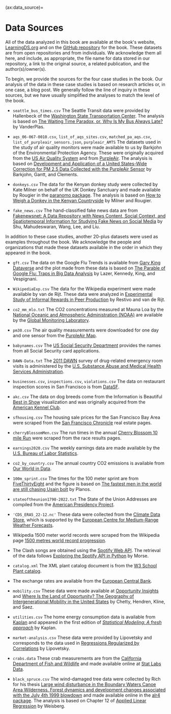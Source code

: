 (ax:data_source)=
# Data Sources

All of the data analyzed in this book are available at the book's website, [LearningDS.org](https://learningds.org/) and on the [GitHub repository](https://github.com/DS-100/textbook/) for the book.  These datasets are from open repositories and from individuals. We acknowledge them all here, and include, as appropriate, the file name for data stored in our repository, a link to the original source, a related publication, and the author(s)/owner(s).

To begin, we provide the sources for the four case studies in the book. Our analysis of the data in these case studies is based on research articles or, in one case, a blog post. We generally follow the line of inquiry in these sources, but we have usually simplified the analyses to match the level of the book.  

+ `seattle_bus_times.csv` The Seattle Transit data were provided by Hallenbeck of the [Washington State Transportation Center](https://depts.washington.edu/trac/). The analysis is
based on [The Waiting Time Paradox, or, Why Is My Bus Always Late?](https://jakevdp.github.io/blog/2018/09/13/waiting-time-paradox/#:~:text=It%20turns%20out%20that%20under,as%20the%20waiting%20time%20paradox) by VanderPlas.

+ `aqs_06-067-0010.csv`, `list_of_aqs_sites.csv`, `matched_pa_aqs.csv`, `list_of_purpleair_sensors.json`, `purpleair_AMTS` The datasets used in the study of air quality monitors were  made available to us by Barkjohn of the Environmental Protection Agency. These were originally acquired from the [US Air Quality System](https://forum.airnowtech.org/t/the-aqi-equation/169) and from [PurpleAir](https://www2.purpleair.com/).
The analysis is based on [Development and Application of a United States-Wide Correction for PM 2.5 Data Collected with the PurpleAir Sensor](https://amt.copernicus.org/articles/14/4617/2021/) by Barkjohn, Gantt, and Clements.

+ `donkeys.csv` The data for the Kenyan donkey study were collected by Kate Milner on behalf of the UK Donkey Sanctuary and made available by Rougier in the [paranomo package](https://people.maths.bris.ac.uk/~mazjcr/paranomo_1.1.tar.gz).
The analysis is based on [How to Weigh a Donkey in the Kenyan Countryside](https://doi.org/10.1111/j.1740-9713.2014.00768.x) by Milner and Rougier.

+ `fake_news.csv` The hand-classified fake news data are from 
[Fakenewsnet: A Data Repository with News Content, Social Context, and Spatiotemporal Information for Studying Fake News on Social Media]() by Shu, Mahudeswaran, Wang, Lee, and Liu.

In addition to these case studies, another 20-plus datasets were used as examples throughout the book. We acknowledge the people and organizations that made these datasets available in the order in which they appeared in the book. 

+ `gft.csv` The data on the Google Flu Trends is available from [Gary King Dataverse](https://doi.org/10.7910/DVN/24823) and the plot made from these data is based on 
[The Parable of Google Flu: Traps in Big Data Analysis](https://doi.org/10.1126/science.1248506) by Lazer, Kennedy, King,  and Vespignani.

+ `WikipediaExp.csv` The data for the Wikipedia experiment were made available by van de Rijt. These data were analyzed in [Experimental Study of Informal Rewards in Peer Production](https://journals.plos.org/plosone/article?id=10.1371/journal.pone.0034358) by Restivo and van de Rijt.

+ `co2_mm_mlo.txt` The CO2 concentrations measured at Mauna Loa by the [National Oceanic and Atmospheric Administration (NOAA)](https://www.noaa.gov/) are available by the [Global Monitoring Laboratory](https://gml.noaa.gov/obop/mlo/). 

+ `pm30.csv` The air quality measurements were downloaded for one day and one sensor from the [PurpleAir Map](https://www2.purpleair.com/). 

+ `babynames.csv` The [US Social Security Department](https://www.ssa.gov/oact/babynames/index.html) provides the names from all Social Security card applications.

+ `DAWN-Data.txt` The [2011 DAWN](https://www.datafiles.samhsa.gov/dataset/drug-abuse-warning-network-2011-dawn-2011-ds0001) survey of drug-related emergency room visits is administered by the [U.S. Substance Abuse and Medical Health Services Administration](https://www.samhsa.gov/).

+ `businesses.csv`, `inspections.csv`, `violations.csv` The data on restaurant inspection scores in San Francisco is from [DataSF](https://datasf.org/).

+ `akc.csv` The data on dog breeds come from the Information is Beautiful [Best in Show](https://www.informationisbeautiful.net/visualizations/best-in-show-whats-the-top-data-dog/) visualization and was originally acquired from the [American Kennel Club](https://www.akc.org/).

+ `sfhousing.csv` The housing sale prices for the San Francisco Bay Area were scraped from the [San Francisco Chronicle](https://www.sfchronicle.com/realestate/) real estate pages.

+ `cherryBlossomMen.csv` The run times in the annual [Cherry Blossom 10 mile Run](https://www.cherryblossom.org/) were scraped from the race results pages. 

+ `earnings2020.csv` The weekly earnings data are made available by the [U.S. Bureau of Labor Statistics](https://www.bls.gov/opub/reports/womens-earnings/2020/home.htm).

+ `co2_by_country.csv` The annual country CO2 emissions is available from [Our World in Data](https://ourworldindata.org/).

+ `100m_sprint.csv` The times for the 100 meter sprint are from [FiveThirtyEight](https://fivethirtyeight.com/) and the figure is based on 
[The fastest men in the world are still chasing Usain bolt](https://fivethirtyeight.com/features/the-fastest-men-in-the-world-are-still-chasing-usain-bolt/) by Planos. 

+ `stateoftheunion1790-2022.txt` The State of the Union Addresses are compiled from the [American Presidency Project](https://www.presidency.ucsb.edu/documents/app-categories/spoken-addresses-and-remarks/presidential/state-the-union-addresses).

+ `'CDS_ERA5_22-12.nc'` These data were collected from the [Climate Data Store](https://cds.climate.copernicus.eu/), which is supported by the [European Centre for Medium-Range Weather Forecasts](https://www.ecmwf.int/).

+ Wikipedia 1500 meter world records were scraped from the Wikipedia page [1500 metres world record progression](https://en.wikipedia.org/wiki/1500_metres_world_record_progression). 

+ The Clash songs are obtained using the [Spotify Web API](https://developer.spotify.com/documentation/web-api).
The retrieval of the data follows [Exploring the Spotify API in Python](https://stmorse.github.io/journal/spotify-api.html) by Morse.

+ `catalog.xml` The XML plant catalog document is from the [W3 School Plant catalog](https://www.w3schools.com/xml/plant_catalog.xml).

+ The exchange rates are available from the [European Central Bank](https://www.ecb.europa.eu/stats/eurofxref/). 

+ `mobility.csv` These data were made available at [Opportunity Insights](https://opportunityinsights.org/paper/land-of-opportunity/) and 
[Where Is the Land of Opportunity? The Geography of Intergenerational Mobility in the United States](https://doi.org/10.1093/qje/qju022) by Chetty, Hendren, Kline, and Saez. 

+ `utilities.csv` The home energy consumption data is available from [Kaplan](https://www.key2stats.com/Utility_bills_1294_92.csv) and appeared in the first edition of [*Statistical Modeling: A fresh approach*](https://dtkaplan.github.io/SM2-bookdown/preface-to-this-electronic-version.html) by Kaplan.

+ `market-analysis.csv` These data were provided by Lipovetsky and corresponds to the data used in [Regressions Regularized by Correlations](https://digitalcommons.wayne.edu/cgi/viewcontent.cgi?article=2530&context=jmasm) by Lipovetsky.

+ `crabs.data` These crab measurements are from the [California Department of Fish and Wildlife](https://wildlife.ca.gov/) and made available online at [Stat Labs Data](https://www.stat.berkeley.edu/users/statlabs/data/crabs.data). 

+ `black_spruce.csv` The wind-damaged tree data were collected by Rich for his thesis [Large wind disturbance in the Boundary Waters Canoe Area Wilderness. Forest dynamics and development changes associated with the July 4th 1999 blowdown](https://www.proquest.com/docview/305463532?pq-origsite=gscholar&fromopenview=true) and made available online in the [alr4 package](https://cran.r-project.org/web/packages/alr4/alr4.pdf). 
The analysis is based on Chapter 12 of [Applied Linear Regression](https://doi.org/10.1002/0471704091) by Weisberg. 

[github]: https://github.com/DS-100/textbook/